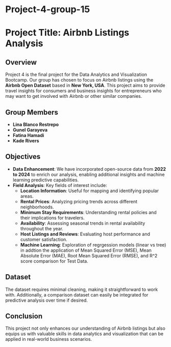 # Project-4-group-15
# Project Title: Airbnb Listings Analysis

## Overview
Project 4 is the final project for the Data Analytics and Visualization Bootcamp. Our group has chosen to focus on Airbnb listings using the **Airbnb Open Dataset** based in **New York, USA**. This project aims to provide travel insights for consumers and business insights for entrepreneurs who may want to get involved with Airbnb or other similar companies.

## Group Members
- **Lina Blanco Restrepo**
- **Gunel Garayeva**
- **Fatina Hamadi**
- **Kade Rivers**

## Objectives
- **Data Enhancement**: We have incorporated open-source data from **2022 to 2024** to enrich our analysis, enabling additional insights and machine learning predictive capabilities.
- **Field Analysis**: Key fields of interest include:
  - **Location Information**: Useful for mapping and identifying popular areas.
  - **Rental Prices**: Analyzing pricing trends across different neighborhoods.
  - **Minimum Stay Requirements**: Understanding rental policies and their implications for travelers.
  - **Availability**: Assessing seasonal trends in rental availability throughout the year.
  - **Host Listings and Reviews**: Evaluating host performance and customer satisfaction.
  - **Machine Learning**: Exploration of regrgession models (linear vs tree) in addtion the application of Mean Squared Error (MSE), Mean Absolute Error (MAE), Root Mean Squared Error (RMSE), and R^2 score comparison for Test Data. 

## Dataset
The dataset requires minimal cleaning, making it straightforward to work with. Additionally, a comparison dataset can easily be integrated for predictive analysis over time if desired. 

## Conclusion
This project not only enhances our understanding of Airbnb listings but also equips us with valuable skills in data analytics and visualization that can be applied in real-world business scenarios.
